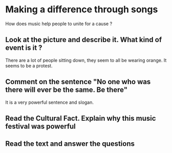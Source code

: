# Making a difference through songs

How does music help people to unite for a cause ?

## Look at the picture and describe it. What kind of event is it ?

There are a lot of people sitting down, they seem to all be wearing orange. It seems to be a protest.
## Comment on the sentence "No one who was there will ever be the same. Be there"

It is a very powerful sentence and slogan.
## Read the Cultural Fact. Explain why this music festival was powerful


## Read the text and answer the questions